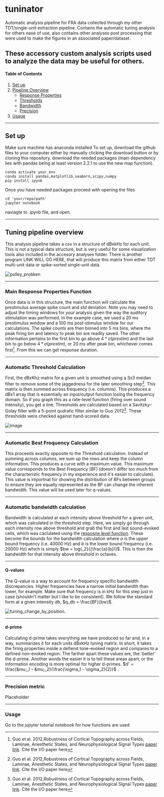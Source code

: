 # tuninator
Automatic analysis pipeline for FRA data collected through my other TDT/single-unit extraction pipeline.
Contains the automatic tuning analysis for others ease of use, also contains other analyses post processing that were used to make the figures in an associated paper/dataset.

These accessory custom analysis scripts used to analyze the data may be useful for others.
---
#### Table of Contents

1. [Set up](#setup)
2. [Pipeline Overview](#pipeline)
    - [Response Properties](#main_func)
    - [Thresholds](#thresholds)
    - [Bandwidth](#bw)
    - [Precision](#prec)
3. [Usage](#output)

---



<a name="setup" />

## Set up

Make sure machine has anaconda installed
To set up, 
download the github files to your computer either by manually clicking the download button or by cloning this repository.
download the needed packages (main dependency lies with pandas being at least version 2.2.1 to use the new map function).

```
conda activate your_env
conda install pandas,matplotlib,seaborn,scipy,numpy
pip install ipynb
```
Once you have needed packages proceed with opening the files

```
cd 'your/repo/path'
jupyter notebook 
```
naviagte to .ipynb file, and open.

---
<a name="pipeline" />

## Tuning pipeline overview

This analysis pipeline takes a csv in a structure of dBxkHz for each unit. This is not a typical data structure, but is very useful for some visualization tools also included in the accesory analyses folder. There is another program LINK WILL GO HERE, that will produce this matrix from either TDT multi-unit data or spike-sorted single-unit data. 

![polley_probken](https://github.com/electro-phys/tuninator/assets/155123673/943e61b3-d86e-4aa9-b348-65d4dcc6fceb)

---
<a name="main_func" />

### Main Response Properties Function

Once data is in this structure, the main function will calculate the prestimulus average spike count and std deviation. Note you may need to adjust the timing windows for your analysis given the way the auditory stimulation was performed. In the example case, we used a 20 ms prestimulus window and a 100 ms post-stimulus window for our calculations. The spike counts are then binned into 5 ms bins, where the peak firing bin and latency to peak bin are readily saved. The other information pertains to the first bin to go above $`4*\sigma(prestim)`$ and the last bin to go below $`4*\sigma(prestim)`$, or 20 ms after peak bin, whichever comes first[^1]. From this we can get response duration.

---


<a name="thresholds" />

### Automatic Threshold Calculation

First, the dBxKhz matrix for a given unit is smoothed using a 3x3 meidan filter to remove some of the jaggedness for the later smoothing step[^1]. This matrix is then summed across frequency (i.e. columns). This produces a dBx1 array that is essentially an input/output function losing the frequency domain. So if you graph this as a rate-level function (firing over sound intensity), you get a line. Thresholds are calculated based on a Savitzky–Golay filter with a 5-point qudratic filter similar to Guo 2012[^1]. These thresholds were checked against hand-scored data.

![image](https://github.com/electro-phys/tuninator/assets/155123673/58af363d-6aa9-43f0-8611-6f7a333605ad)

---

### Automatic Best Frequency Calculation

This proceeds exactly opposite to the Threshold calculation. Instead of summing across columns, we sum up the rows and keep the column information. This produces a curve with a maximum value. This maximum value corresponds to the Best Frequency (BF) (doesn't differ too much from the characteristic frequency in my experience and it's easier to calculate). This value is importnat for showing the distribution of BFs between groups to ensure they are equally represented as the BF can change the inherent bandwidth. This value will be used later for q-values.


---



<a name="bw" />

### Automatic bandwidth calculation

Bandwidth is calculated at each intensity above threshold for a given unit, which was calculated in the threshold step. Here, we simply go through each intensity row above threshold and grab the first and last sound-evoked cells, which was caclulated using the [resposne level function](#main_func). These become the bounds for the bandwidth calculation where $a$ is the upper bound frequency (i.e. 40000 Hz) and $b$ is the lower bound frequency (i.e. 20000 Hz)  which is simply $bw = log{_2}{(\frac{a}{b})}$. This is then the bandwidth for that intensity above threshold in octaves.

---

#### Q-values

The Q-value is a way to account for frequency specific bandwidth discrepancies. Higher frequencies have a narrow initial bandwidth than lower, for example. Make sure that frequency is in kHz for this step just in case (shouldn't matter but I like to be consistent). We follow the standard form at a given intensity $db$, $q_db = \frac{BF}{bw}$.

![tuning_change_by_position](https://github.com/electro-phys/tuninator/assets/155123673/4ec70710-6e9b-4ba1-a66f-befc0521dc7c).


---
#### d-prime 

Calculating d-prime takes everything we have produced so far and, in a way, summarizes it for each units dBxkHz tuning matrix. In short, it takes the firing properties inside a defiend tone-evoked region and compares to a defined non-evoked region. The farther apart these values are, the 'better' the d-prime. Another words the easier it is to tell these areas apart, or the information encoding is more optimal for higher d-primes. $d' = \frac{&mu;_1 - &mu;_2}{\frac{\sigma_1 - \sigma_2}{2}}$ . 



---
<a name="prec" />


### Precision metric

Placeholder


---


<a name="output" />



### Usage
Go to the jupyter tutorial notebook for how functions are used 


[^1]: Guo et al. 2012,Robustness of Cortical Topography across Fields, Laminae, Anesthetic States, and Neurophysiological Signal Types [paper link](https://www.jneurosci.org/content/32/27/9159).
Cite the I/O paper here
